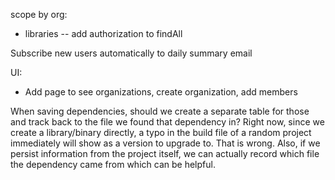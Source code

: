 scope by org:
  - libraries
     -- add authorization to findAll

Subscribe new users automatically to daily summary email

UI:
  - Add page to see organizations, create organization, add members

When saving dependencies, should we create a separate table for those
and track back to the file we found that dependency in? Right now,
since we create a library/binary directly, a typo in the build file of
a random project immediately will show as a version to upgrade
to. That is wrong. Also, if we persist information from the project
itself, we can actually record which file the dependency came from
which can be helpful.
